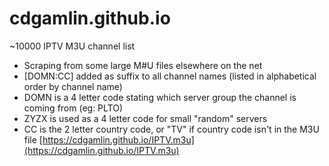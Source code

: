 # cdgamlin.github.io

~10000 IPTV M3U channel list
* Scraping from some large M#U files elsewhere on the net
* [DOMN:CC] added as suffix to all channel names (listed in alphabetical order by channel name)
* DOMN is a 4 letter code stating which server group the channel is coming from (eg: PLTO)
* ZYZX is used as a 4 letter code for small "random" servers
* CC is the 2 letter country code, or "TV" if country code isn't in the M3U file
[https://cdgamlin.github.io/IPTV.m3u](https://cdgamlin.github.io/IPTV.m3u)
